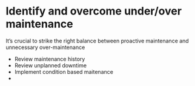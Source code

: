 # Identify and overcome under/over maintenance

It’s crucial to strike the right balance between proactive maintenance and unnecessary over-maintenance

- Review maintenance history
- Review unplanned downtime
- Implement condition based maitenance
- 